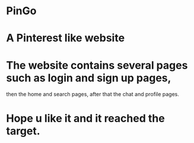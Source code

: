 # PinGo
# A Pinterest like website
# The website contains several pages such as login and sign up pages,
then the home and search pages, 
after that the chat and profile pages.
# Hope u like it and it reached the target.
